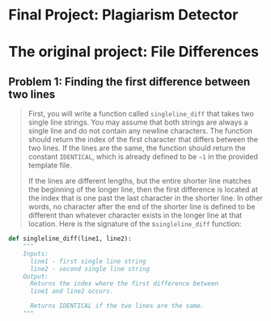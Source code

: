 # Final Project: Plagiarism Detector


# The original project: File Differences

## Problem 1: Finding the first difference between two lines

>First, you will write a function called `singleline_diff` that takes two single line strings. You may assume that both strings are always a single line and do not contain any newline characters. The function should return the index of the first character that differs between the two lines.  If the lines are the same, the function should return the constant `IDENTICAL`, which is already defined to be `−1` in the provided template file.
>
>If the lines are different lengths, but the entire shorter line matches the beginning of the longer line, then the first difference is located at the index that is one past the last character in the shorter line. In other words, no character after the end of the shorter line is defined to be different than whatever character exists in the longer line at that location.
>Here is the signature of the s`singleline_diff` function:
```python
def singleline_diff(line1, line2):
    """
    Inputs:
      line1 - first single line string
      line2 - second single line string
    Output:
      Returns the index where the first difference between 
      line1 and line2 occurs.

      Returns IDENTICAL if the two lines are the same.
    """
```

